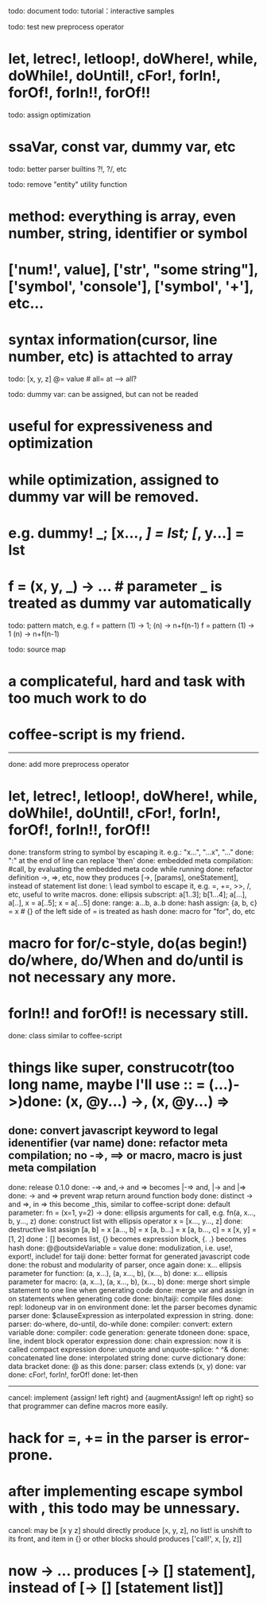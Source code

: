 todo: document
  todo: tutorial：interactive samples
  
todo: test new preprocess operator
  # let, letrec!, letloop!, doWhere!, while, doWhile!, doUntil!, cFor!, forIn!, forOf!, forIn!!, forOf!!

todo: assign optimization
  # ssaVar, const var, dummy var, etc

todo: better parser builtins ?!, ?/, etc

todo: remove "entity" utility function
  # method: everything is array, even number, string, identifier or symbol
  # ['num!', value], ['str', "some string"], ['symbol', 'console'], ['symbol', '+'], etc...
  # syntax information(cursor, line number, etc) is attachted to array
  
todo: [x, y, z] @= value # all= at --> all?

todo: dummy var: can be assigned, but can not be readed
  # useful for expressiveness and optimization
  # while optimization, assigned to dummy var will be removed.
  # e.g. dummy! _; [x..., _] = lst; [_, y...] = lst
  # f = (x, y, _) -> ... # parameter _ is treated as dummy var automatically

todo: pattern match, e.g.
  f = pattern (1) -> 1; (n) -> n+f(n-1)
  f = pattern 
    (1) -> 1
    (n) -> n+f(n-1)

todo: source map
  # a complicateful, hard and task with too much work to do
  # coffee-script is my friend.

------------------------------------------------------------
done: add more preprocess operator
  # let, letrec!, letloop!, doWhere!, while, doWhile!, doUntil!, cFor!, forIn!, forOf!, forIn!!, forOf!!
done: transform string to symbol by escaping it. e.g.: \"x...", \"...x", \"..."
done: ":" at the end of line can replace 'then'
done: embedded meta compilation: #call, by evaluating the embedded meta code while running
done: refactor definition ->, =>, etc,  now they produces [->, [params], oneStatement], instead of statement list
done: \ lead symbol to escape it, e.g. \=, \+=, \>>, \/, etc, useful to write macros.
done: ellipsis subscript: a[1..3]; b[1...4]; a[...], a[..], x = a[..5]; x = a[...5]
done: range: a...b, a..b
done: hash assign: {a, b, c} = x # {} of the left side of = is treated as hash
done: macro for "for", do, etc
  # macro for for/c-style, do(as begin!) do/where, do/When and do/until is not necessary any more.
  # forIn!! and forOf!! is necessary still.
done: class similar to coffee-script
  # things like super, construcotr(too long name, maybe I'll use :: = (...)->)done: (x, @y...) ->, (x, @y...) =>
done: convert javascript keyword to legal idenentifier (var name)
done: refactor meta compilation; no -=>, ==> or macro, macro is just meta compilation 
--------------------------------------------------------------------------
done: release 0.1.0
done: \-=> and,\-> and \=> becomes |-=> and, |-> and |=> 
done: \-> and \=> prevent wrap return around function body
done: distinct -> and =>, in => this become _this, similar to coffee-script
done: default parameter: fn = (x=1, y=2) ->
done: ellipsis arguments for call, e.g. fn(a, x..., b, y..., z)
done: construct list with ellipsis operator
  x = [x..., y..., z]
done: destructive list assign
  [a, b] = x
  [a..., b] = x
  [a, b...] = x
  [a, b..., c] = x
  [x, y] = [1, 2]
done：[] becomes list, {} becomes expression block, {. .} becomes hash
done: @@outsideVariable = value
done: modulization, i.e.  use!, export!, include! for taiji
done: better format for generated javascript code
done: the robust and modularity of parser, once again
done: x... ellipsis parameter for function: (a, x...), (a, x..., b), (x..., b)
done: x... ellipsis parameter for macro: (a, x...), (a, x..., b), (x..., b)
done: merge short simple statement to one line when generating code
done: merge var and assign in on statements when generating code
done: bin/taiji: compile files
done: repl: lodoneup var in on environment
done: let the parser becomes dynamic parser
done: $clauseExpression as interpolated expression in string.
done: parser: do-where, do-until, do-while
done: compiler: convert: extern variable
done: compiler: code generation: generate tdoneen
done: space, line, indent block operator expression
done: chain expression: now it is called compact expression
done: unquote and unquote-splice: ^ ^&
done: concatenated line
done: interpolated string
done: curve dictionary
done: data bracket
done: @ as this
done: parser: class extends (x, y)
done: var
done: cFor!, forIn!, forOf!
done: let-then

-----------------------------------------------------------------
cancel: implement {assign! left right} and {augmentAssign! left op right} so that programmer can define macros more easily.
  # hack for =, += in the parser is error-prone.
  # after implementing escape symbol with \, this todo may be unnessary.

cancel: may be [x y z] should directly produce [x, y, z], no list! is unshift to its front, and item in {} or other blocks should produces ['call!', x, [y, z]]
  # now -> ... produces [-> [] statement], instead of [-> [] [statement list]]

